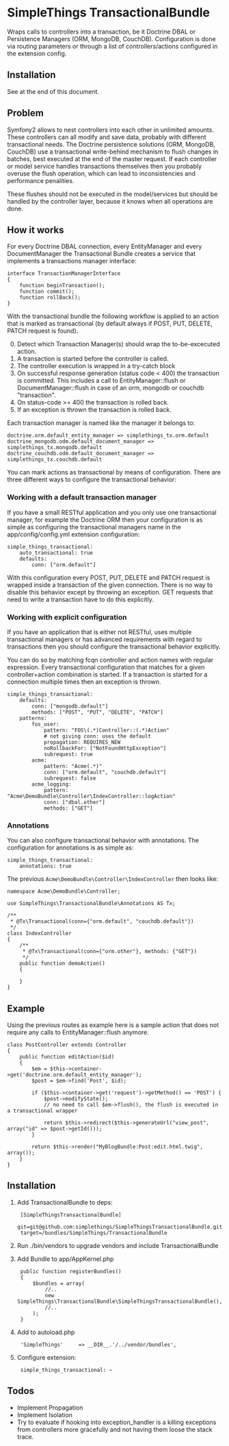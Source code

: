 # SimpleThings TransactionalBundle

Wraps calls to controllers into a transaction, be it Doctrine DBAL or Persistence Managers (ORM, MongoDB, CouchDB).
Configuration is done via routing parameters or through a list of controllers/actions configured in the
extension config.

## Installation

See at the end of this document.

## Problem

Symfony2 allows to nest controllers into each other in unlimited amounts. These controllers can all modify and save
data, probably with different transactional needs. The Doctrine persistence solutions (ORM, MongoDB, CouchDB) use a transactional write-behind
mechanism to flush changes in batches, best executed at the end of the master request. If each controller
or model service handles transactions themselves then you probably overuse the flush operation, which
can lead to inconsistencies and performance penalities.

These flushes should not be executed in the model/services but should be handled by the controller layer, because it knows when all operations are done.

## How it works

For every Doctrine DBAL connection, every EntityManager and every DocumentManager the Transactional Bundle
creates a service that implements a transactions manager interface:

    interface TransactionManagerInterface
    {
        function beginTransaction();
        function commit();
        function rollBack();
    }

With the transactional bundle the following workflow is applied to an action that is marked
as transactional (by default always if POST, PUT, DELETE, PATCH request is found).

0. Detect which Transaction Manager(s) should wrap the to-be-excecuted action.
1. A transaction is started before the controller is called.
2. The controller execution is wrapped in a try-catch block
3. On successful response generation (status code < 400) the transaction is committed. This includes a call to EntityManager::flush or DocumentManager::flush in case of an orm, mongodb or couchdb "transaction".
4. On status-code >= 400 the transaction is rolled back.
5. If an exception is thrown the transaction is rolled back.

Each transaction manager is named like the manager it belongs to:

    doctrine.orm.default_entity_manager => simplethings_tx.orm.default
    doctrine_mongodb.odm.default_document_manager => simplethings_tx.mongodb.default
    doctrine_couchdb.odm.default_document_manager => simplethings_tx.couchdb.default

You can mark actions as transactional by means of configuration. There are three different ways to configure the transactional behavior:

### Working with a default transaction manager

If you have a small RESTful application and you only use one transactional manager, for example the Doctrine ORM then your configuration
is as simple as configuring the transactional managers name in the app/config/config.yml extension configuration:

    simple_things_transactional:
        auto_transactional: true
        defaults:
            conn: ["orm.default"]

With this configuration every POST, PUT, DELETE and PATCH request is wrapped inside a transaction of the given connection.
There is no way to disable this behavior except by throwing an exception. GET requests that need to write a transaction
have to do this explicitly.

### Working with explicit configuration

If you have an application that is either not RESTful, uses multiple transactional managers or has advanced
requirements with regard to transactions then you should configure the transactional behavior explicitly.

You can do so by matching fcqn controller and action names with regular expression.
Every transactional configuration that matches for a given controller+action combination is started.
If a transaction is started for a connection multiple times then an exception is thrown.

    simple_things_transactional:
        defaults:
            conn: ["mongodb.default"]
            methods: ["POST", "PUT", "DELETE", "PATCH"]
        patterns:
            fos_user:
                pattern: "FOS\(.*)Controller::(.*)Action"
                # not giving conn: uses the default
                propagation: REQUIRES_NEW
                noRollbackFor: ["NotFoundHttpException"]
                subrequest: true
            acme:
                pattern: "Acme(.*)"
                conn: ["orm.default", "couchdb.default"]
                subrequest: false
            acme_logging:
                pattern: "Acme\DemoBundle\Controller\IndexController::logAction"
                conn: ["dbal.other"]
                methods: ["GET"]

### Annotations

You can also configure transactional behavior with annotations. The configuration for annotations is as simple as:

    simple_things_transactional:
        annotations: true

The previous  `Acme\DemoBundle\Controller\IndexController` then looks like:

    namespace Acme\DemoBundle\Controller;

    use SimpleThings\TransactionalBundle\Annotations AS Tx;

    /**
     * @Tx\Transactional(conn={"orm.default", "couchdb.default"})
     */
    class IndexController
    {
        /**
         * @Tx\Transactional(conn={"orm.other"}, methods: {"GET"})
         */
        public function demoAction()
        {

        }
    }

## Example

Using the previous routes as example here is a sample action that does not require any calls to EntityManager::flush anymore.

    class PostController extends Controller
    {
        public function editAction($id)
        {
            $em = $this->container->get('doctrine.orm.default_entity_manager');
            $post = $em->find('Post', $id);
            
            if ($this->container->get('request')->getMethod() == 'POST') {
                $post->modifyState();
                // no need to call $em->flush(), the flush is executed in a transactional wrapper
            
                return $this->redirect($this->generateUrl("view_post", array("id" => $post->getId()));
            }

            return $this->render("MyBlogBundle:Post:edit.html.twig", array());
        }
    }

## Installation

1. Add TransactionalBundle to deps:

        [SimpleThingsTransactionalBundle]
        git=git@github.com:simplethings/SimpleThingsTransactionalBundle.git
        target=/bundles/SimpleThings/TransactionalBundle

2. Run ./bin/vendors to upgrade vendors and include TransactionalBundle

4. Add Bundle to app/AppKernel.php

        public function registerBundles()
        {
            $bundles = array(
                //..
                new SimpleThings\TransactionalBundle\SimpleThingsTransactionalBundle(),
                //..
            );
        }

5. Add to autoload.php

        'SimpleThings'     => __DIR__.'/../vendor/bundles',

6. Configure extension:

        simple_things_transactional: ~

## Todos

* Implement Propagation
* Implement Isolation
* Try to evaluate if hooking into exception_handler is a killing exceptions from controllers more gracefully and not having them loose the stack trace.

